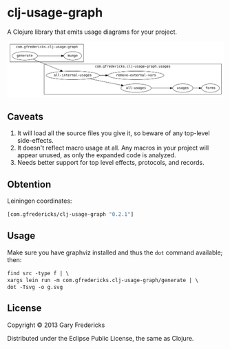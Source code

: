 # clj-usage-graph

A Clojure library that emits usage diagrams for your project.

![Example](g.svg)

## Caveats

1. It will load all the source files you give it, so beware of any top-level side-effects.
2. It doesn't reflect macro usage at all. Any macros in your project
   will appear unused, as only the expanded code is analyzed.
3. Needs better support for top level effects, protocols, and records.

## Obtention

Leiningen coordinates:

``` clojure
[com.gfredericks/clj-usage-graph "0.2.1"]
```

## Usage

Make sure you have graphviz installed and thus the `dot` command
available; then:

```
find src -type f | \
xargs lein run -m com.gfredericks.clj-usage-graph/generate | \
dot -Tsvg -o g.svg
```

## License

Copyright © 2013 Gary Fredericks

Distributed under the Eclipse Public License, the same as Clojure.
